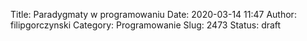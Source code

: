 Title: Paradygmaty w programowaniu
Date: 2020-03-14 11:47
Author: filipgorczynski
Category: Programowanie
Slug: 2473
Status: draft

<!-- wp:paragraph /-->
